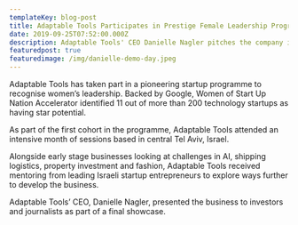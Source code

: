 ```yaml
---
templateKey: blog-post
title: Adaptable Tools Participates in Prestige Female Leadership Programme
date: 2019-09-25T07:52:00.000Z
description: Adaptable Tools' CEO Danielle Nagler pitches the company in just 4 minutes.
featuredpost: true
featuredimage: /img/danielle-demo-day.jpeg
---
```

Adaptable Tools has taken part in a pioneering startup programme to recognise women’s leadership.  Backed by Google, Women of Start Up Nation Accelerator identified 11 out of more than 200 technology startups as having star potential.

As part of the first cohort in the programme, Adaptable Tools attended an intensive month of sessions based in central Tel Aviv, Israel.

Alongside early stage businesses looking at challenges in AI, shipping logistics, property  investment and fashion, Adaptable Tools received mentoring from leading Israeli startup entrepreneurs to explore ways further to develop the business.

Adaptable Tools’ CEO, Danielle Nagler, presented the business to investors and journalists as part of a final showcase.
